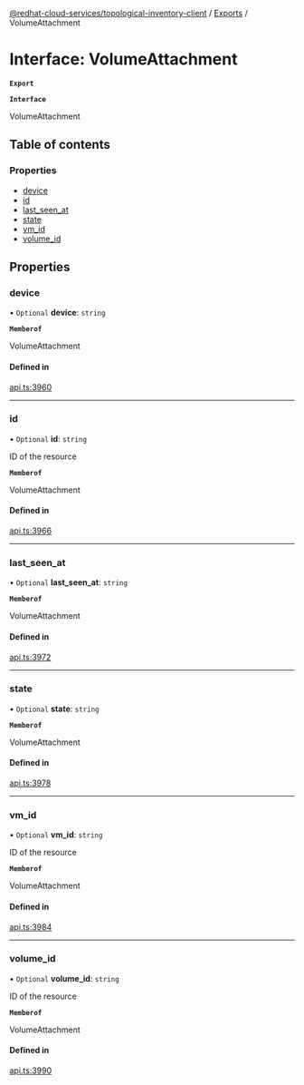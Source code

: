 [@redhat-cloud-services/topological-inventory-client](../README.md) / [Exports](../modules.md) / VolumeAttachment

# Interface: VolumeAttachment

**`Export`**

**`Interface`**

VolumeAttachment

## Table of contents

### Properties

- [device](VolumeAttachment.md#device)
- [id](VolumeAttachment.md#id)
- [last\_seen\_at](VolumeAttachment.md#last_seen_at)
- [state](VolumeAttachment.md#state)
- [vm\_id](VolumeAttachment.md#vm_id)
- [volume\_id](VolumeAttachment.md#volume_id)

## Properties

### device

• `Optional` **device**: `string`

**`Memberof`**

VolumeAttachment

#### Defined in

[api.ts:3960](https://github.com/mkholjuraev/javascript-clients/blob/master/packages/topological-inventory/api.ts#L3960)

___

### id

• `Optional` **id**: `string`

ID of the resource

**`Memberof`**

VolumeAttachment

#### Defined in

[api.ts:3966](https://github.com/mkholjuraev/javascript-clients/blob/master/packages/topological-inventory/api.ts#L3966)

___

### last\_seen\_at

• `Optional` **last\_seen\_at**: `string`

**`Memberof`**

VolumeAttachment

#### Defined in

[api.ts:3972](https://github.com/mkholjuraev/javascript-clients/blob/master/packages/topological-inventory/api.ts#L3972)

___

### state

• `Optional` **state**: `string`

**`Memberof`**

VolumeAttachment

#### Defined in

[api.ts:3978](https://github.com/mkholjuraev/javascript-clients/blob/master/packages/topological-inventory/api.ts#L3978)

___

### vm\_id

• `Optional` **vm\_id**: `string`

ID of the resource

**`Memberof`**

VolumeAttachment

#### Defined in

[api.ts:3984](https://github.com/mkholjuraev/javascript-clients/blob/master/packages/topological-inventory/api.ts#L3984)

___

### volume\_id

• `Optional` **volume\_id**: `string`

ID of the resource

**`Memberof`**

VolumeAttachment

#### Defined in

[api.ts:3990](https://github.com/mkholjuraev/javascript-clients/blob/master/packages/topological-inventory/api.ts#L3990)
